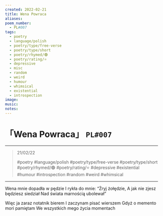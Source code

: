```yaml
---
created: 2022-02-21
title: Wena Powraca
aliases:
poem_number:
  - PL#007
tags:
  - poetry
  - language/polish
  - poetry/type/free-verse
  - poetry/type/short
  - poetry/rhymed/🟢
  - poetry/rating/⭐
  - depressive
  - misc
  - random
  - weird
  - humour
  - whimsical
  - existential
  - introspection
image:
music:
notes:
---
```

# 「Wena Powraca」 `PL#007`

---

> 21/02/22
> 
> #poetry 
> #language/polish 
> #poetry/type/free-verse #poetry/type/short 
> #poetry/rhymed/🟢
> #poetry/rating/⭐ 
> #depressive #existential #humour #introspection #random #weird #whimsical 

---

Wena mnie dopadła w pędzie
I rykła do mnie: “Żryj żołędzie,
   A jak nie zjesz będziesz siedział
   Nad świata marnością ubolewał”

Więc ja zaraz notatnik bierem
   I zaczynam pisać wierszem
Gdyż o memento mori pamiętam
   We wszystkich mego życia momentach